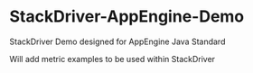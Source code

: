 # StackDriver-AppEngine-Demo
StackDriver Demo designed for AppEngine Java Standard

Will add metric examples to be used within StackDriver
